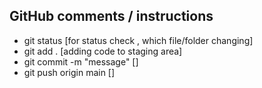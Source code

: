 ## GitHub comments / instructions

 - git status [for status check , which file/folder changing]
 - git add . [adding code to staging area]
 - git commit -m "message" []
 - git push origin main []


